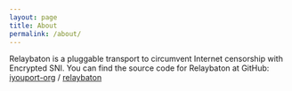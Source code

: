 ```yaml
---
layout: page
title: About
permalink: /about/
---
```


Relaybaton is a pluggable transport to circumvent Internet censorship with Encrypted SNI.
You can find the source code for Relaybaton at GitHub:
[iyouport-org][iyouport-org] /
[relaybaton](https://github.com/iyouport-org/relaybaton)


[iyouport-org]: https://github.com/iyouport-org
